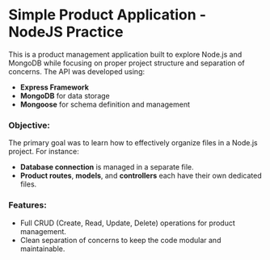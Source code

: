 # Simple Product Application - NodeJS Practice

This is a product management application built to explore Node.js and MongoDB while focusing on proper project structure and separation of concerns. The API was developed using:
- **Express Framework**
- **MongoDB** for data storage
- **Mongoose** for schema definition and management

### Objective:
The primary goal was to learn how to effectively organize files in a Node.js project. For instance:
- **Database connection** is managed in a separate file.
- **Product routes**, **models**, and **controllers** each have their own dedicated files.

### Features:
- Full CRUD (Create, Read, Update, Delete) operations for product management.
- Clean separation of concerns to keep the code modular and maintainable.
